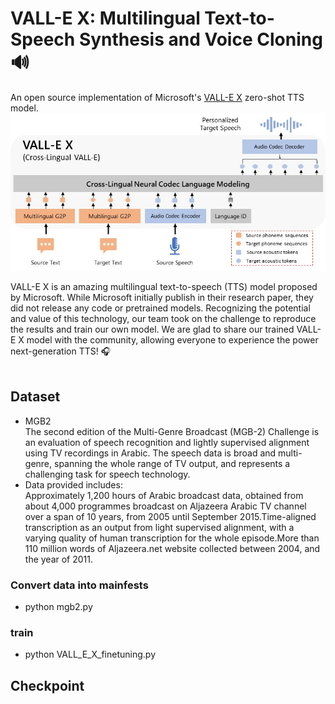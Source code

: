 # VALL-E X: Multilingual Text-to-Speech Synthesis and Voice Cloning 🔊
An open source implementation of Microsoft's [VALL-E X](https://arxiv.org/pdf/2303.03926) zero-shot TTS model.<br>
![vallex-framework](/images/vallex_framework.jpg "VALL-E X framework")

VALL-E X is an amazing multilingual text-to-speech (TTS) model proposed by Microsoft. While Microsoft initially publish in their research paper, they did not release any code or pretrained models. Recognizing the potential and value of this technology, our team took on the challenge to reproduce the results and train our own model. We are glad to share our trained VALL-E X model with the community, allowing everyone to experience the power next-generation TTS! 🎧
<br>
<br>


## Dataset
 - MGB2 <br/> 
   The second edition of the Multi-Genre Broadcast (MGB-2) Challenge is an evaluation of speech recognition and lightly supervised alignment using TV recordings in Arabic.
   The speech data is broad and multi-genre, spanning the whole range of TV output, and represents a challenging task for speech technology.
  - Data provided includes:<br/>
    Approximately 1,200 hours of Arabic broadcast data, obtained from about 4,000 programmes broadcast on Aljazeera Arabic TV channel over a span of 10 years, from 2005 until September 2015.Time-aligned transcription as an output from light supervised alignment, with a varying quality of human transcription for the whole episode.More than 110 million words of Aljazeera.net website collected between 2004, and the year of 2011.




### Convert data into mainfests
  - python mgb2.py

### train 
 - python VALL_E_X_finetuning.py

## Checkpoint

